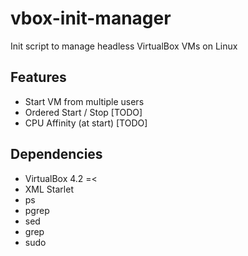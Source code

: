 vbox-init-manager
=================

Init script to manage headless VirtualBox VMs on Linux

## Features

  * Start VM from multiple users
  * Ordered Start / Stop [TODO]
  * CPU Affinity (at start) [TODO]

## Dependencies
  * VirtualBox 4.2 =<
  * XML Starlet
  * ps
  * pgrep
  * sed
  * grep
  * sudo

